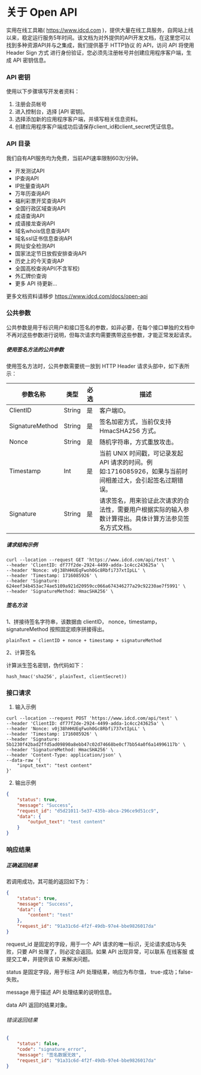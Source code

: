 # 关于 Open API
实用在线工具箱( https://www.idcd.com )，提供大量在线工具服务，自网站上线以来，稳定运行服务5年时间。该文档为对外提供的API开发文档，在这里您可以找到多种资源API并与之集成，我们提供基于 HTTP协议 的 API，访问 API 将使用 Header Sign 方式 进行身份验证，您必须先注册帐号并创建应用程序客户端，生成 API 密钥信息。

### API 密钥
使用以下步骤填写开发者资料：
1. 注册会员帐号
2. 进入控制台，选择 [API 密钥]。
3. 选择添加新的应用程序客户端，并填写相关信息资料。
4. 创建应用程序客户端成功后请保存client_id和client_secret凭证信息。

### API 目录
我们自有API服务均为免费，当前API速率限制60次/分钟。

- 开发测试API
- IP查询API
- IP批量查询API
- 万年历查询API
- 福利彩票开奖查询API
- 全国行政区域查询API
- 成语查询API
- 成语接龙查询API
- 域名whois信息查询API
- 域名ssl证书信息查询API
- 网址安全检测API
- 国家法定节日放假安排查询API
- 历史上的今天查询AP
- 全国高校查询API(不含军校)
- 外汇牌价查询
- 更多 API 待更新...

更多文档资料请移步 https://www.idcd.com/docs/open-api

### 公共参数
公共参数是用于标识用户和接口签名的参数，如非必要，在每个接口单独的文档中不再对这些参数进行说明，但每次请求均需要携带这些参数，才能正常发起请求。

##### 使用签名方法的公共参数

使用签名方法时，公共参数需要统一放到 HTTP Header 请求头部中，如下表所示：

| 参数名称  |  类型 | 必选  | 描述 |
| ------------ | ------------ | ------------ | ------------ |
| ClientID  | String  | 是  | 客户端ID。  |
| SignatureMethod  | String  | 是  | 签名加密方式，当前仅支持 HmacSHA256 方式。 |
| Nonce  | String  | 是 | 随机字符串，方式重放攻击。  |
| Timestamp | Int | 是 | 当前 UNIX 时间戳，可记录发起 API 请求的时间。例如:1716085926，如果与当前时间相差过大，会引起签名过期错误。 |
| Signature  | String  | 是 | 请求签名，用来验证此次请求的合法性，需要用户根据实际的输入参数计算得出。具体计算方法参见签名方式文档。  |

##### 请求结构示例

    curl --location --request GET 'https://www.idcd.com/api/test' \
    --header 'ClientID: df77f2de-2924-4499-adda-1c4cc243625a' \
    --header 'Nonce: v0j38hHHUEqFwoh0Gc8Rbfi737xtIpLL' \
    --header 'Timestamp: 1716085926' \
    --header 'Signature: 624eef34b453ac74ae5109a921d20959cc066a674346277a29c92230ae7f5991' \
    --header 'SignatureMethod: HmacSHA256' \

##### 签名方法

1、拼接待签名字符串，该数据由 clientID， nonce，timestamp，signatureMethod 按照固定顺序拼接得出。

    plainText = clientID + nonce + timestamp + signatureMethod


2、计算签名

计算派生签名密钥，伪代码如下：

    hash_hmac('sha256', plainText, clientSecret))

### 接口请求

1. 输入示例
```
curl --location --request POST 'https://www.idcd.com/api/test' \
--header 'ClientID: df77f2de-2924-4499-adda-1c4cc243625a' \
--header 'Nonce: v0j38hHHUEqFwoh0Gc8Rbfi737xtIpLL' \
--header 'Timestamp: 1716085926' \
--header 'Signature: 5b1230f42bad2ffd5ad09890a8ebb47c02d74668be0cf7bb54a0f6a14996117b' \
--header 'SignatureMethod: HmacSHA256' \
--header 'Content-Type: application/json' \
--data-raw '{
    "input_text": "test content"
}'
```

2. 输出示例

```json
{
    "status": true,
    "message": "Success",
    "request_id": "d5d21011-5e37-435b-abca-296ce9d51cc9",
    "data": {
        "output_text": "test content"
    }
}
```


### 响应结果

##### 正确返回结果
若调用成功，其可能的返回如下为：

```json
{
    "status": true,
    "message": "Success",
    "data": {
        "content": "test"
    },
    "request_id": "91a31c6d-4f2f-49db-97e4-bbe9826017da"
}
```

request_id 是固定的字段，用于一个 API 请求的唯一标识，无论请求成功与失败，只要 API 处理了，则必定会返回。如果 API 出现异常，可以联系 在线客服 或 提交工单，并提供该 ID 来解决问题。

status 是固定字段，用于标注 API 处理结果，响应为布尔值， true-成功；false-失败。

message 用于描述 API 处理结果的说明信息。

data API 返回的结果对象。

###### 错误返回结果

```json
{
    "status": false,
    "code": "signature_error",
    "message": "签名数据无效",
    "request_id": "91a31c6d-4f2f-49db-97e4-bbe9826017da"
}
```
